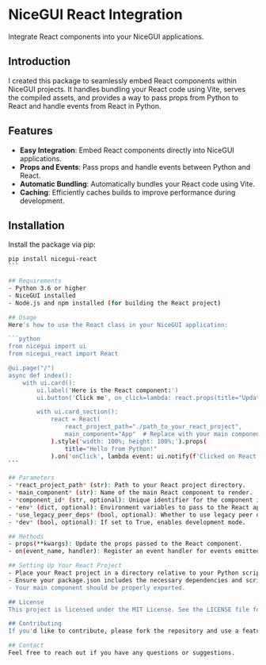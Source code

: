 # NiceGUI React Integration

Integrate React components into your NiceGUI applications.

## Introduction

I created this package to seamlessly embed React components within NiceGUI projects. It handles bundling your React code using Vite, serves the compiled assets, and provides a way to pass props from Python to React and handle events from React in Python.

## Features

- **Easy Integration**: Embed React components directly into NiceGUI applications.
- **Props and Events**: Pass props and handle events between Python and React.
- **Automatic Bundling**: Automatically bundles your React code using Vite.
- **Caching**: Efficiently caches builds to improve performance during development.

## Installation

Install the package via pip:

```bash
pip install nicegui-react
``` 

## Requirements
- Python 3.6 or higher
- NiceGUI installed
- Node.js and npm installed (for building the React project)

## Usage
Here's how to use the React class in your NiceGUI application:

```python
from nicegui import ui
from nicegui_react import React

@ui.page("/")
async def index():
    with ui.card():
        ui.label('Here is the React component:')
        ui.button('Click me', on_click=lambda: react.props(title="Updated Title"))

        with ui.card_section():
            react = React(
                react_project_path="./path_to_your_react_project",
                main_component="App"  # Replace with your main component's name
            ).style('width: 100%; height: 100%;').props(
                title="Hello from Python!"
            ).on('onClick', lambda event: ui.notify(f'Clicked on React component: {event}'))
``` 

## Parameters
- *react_project_path* (str): Path to your React project directory.
- *main_component* (str): Name of the main React component to render.
- *component_id* (str, optional): Unique identifier for the component instance.
- *env* (dict, optional): Environment variables to pass to the React app.
- *use_legacy_peer_deps* (bool, optional): Whether to use legacy peer dependencies during npm install.
- *dev* (bool, optional): If set to True, enables development mode.

## Methods
- props(**kwargs): Update the props passed to the React component.
- on(event_name, handler): Register an event handler for events emitted from React.

## Setting Up Your React Project
- Place your React project in a directory relative to your Python script.
- Ensure your package.json includes the necessary dependencies and scripts. The React class will help set this up if it's missing.
- Your main component should be properly exported.

## License
This project is licensed under the MIT License. See the LICENSE file for details.

## Contributing
If you'd like to contribute, please fork the repository and use a feature branch. Pull requests are welcome.

## Contact
Feel free to reach out if you have any questions or suggestions.